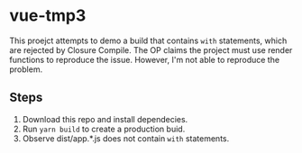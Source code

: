 # vue-tmp3

This proejct attempts to demo a build that contains `with` statements, which are rejected by Closure Compile. The OP claims the project must use render functions to reproduce the issue. However, I'm not able to reproduce the problem.

## Steps

 1. Download this repo and install dependecies.
 2. Run `yarn build` to create a production buid.
 3. Observe dist/app.*.js does not contain `with` statements.